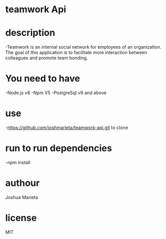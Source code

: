 # teamwork Api




# description 
 -Teamwork is an internal social network for employees of an organization. The goal of this
application is to facilitate more interaction between colleagues and promote team bonding.

# You need to have
 -Node.js v8
 -Npm V5
 -PostgreSql v9 and above

# use 
-https://github.com/joshmarieta/teamwork-api.git to clone

# run to run  dependencies
-npm install 

#
# authour
Joshua Marieta

# license
 MIT